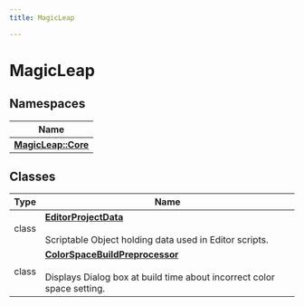 ```yaml
---
title: MagicLeap

---
```


# MagicLeap





## Namespaces

| Name           |
| -------------- |
| **[MagicLeap::Core](/unity-api/api/MagicLeap.Core/MagicLeap.Core.md)**  |

## Classes

| Type               | Name           |
| -------------- | -------------- |
| class | **[EditorProjectData](/unity-api/api/MagicLeap/MagicLeap.EditorProjectData.md)** <br></br>Scriptable Object holding data used in Editor scripts.  |
| class | **[ColorSpaceBuildPreprocessor](/unity-api/api/MagicLeap/MagicLeap.ColorSpaceBuildPreprocessor.md)** <br></br>Displays Dialog box at build time about incorrect color space setting.  |







